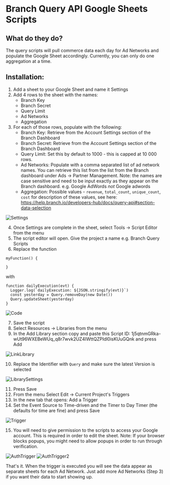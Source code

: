 # Branch Query API Google Sheets Scripts

## What do they do?

The query scripts will pull commerce data each day for Ad Networks and populate the Google Sheet accordingly. Currently, you can only do one aggregation at a time.

## Installation:

1. Add a sheet to your Google Sheet and name it Settings
2. Add 4 rows to the sheet with the names:
	- Branch Key
	- Branch Secret
	- Query Limit
	- Ad Networks
	- Aggregation
3. For each of those rows, populate with the following:
	- Branch Key: Retrieve from the Account Settings section of the Branch Dashboard
	- Branch Secret: Retrieve from the Account Settings section of the Branch Dashboard
	- Query Limit: Set this by default to 1000 - this is capped at 10 000 rows.
	- Ad Networks: Populate with a comma separated list of ad network names. You can retrieve this list from the list from the Branch dashboard under Ads -> Partner Management.
		Note: the names are case sensitive and need to be input exactly as they appear on the Branch dashboard. e.g. Google AdWords *not* Google adwords
	- Aggregation: Possible values - `revenue`, `total_count`, `unique_count`, `cost` for description of these values, see here: https://help.branch.io/developers-hub/docs/query-api#section-data-selection

![Settings](images/Settings.png)

4. Once Settings are complete in the sheet, select Tools -> Script Editor from the menu
5. The script editor will open. Give the project a name e.g. Branch Query Scripts
6. Replace the function 
```
myFunction() {
	
}
```

with

```
function dailyExecution(evt) {
  Logger.log(`dailyExecution: ${JSON.stringify(evt)}`)
  const yesterday = Query.removeDay(new Date())
  Query.updateSheet(yesterday)
}
```

![Code](images/Code.png)

7. Save the script
8. Select Resources -> Libraries from the menu
9. In the Add Library section copy and paste this Script ID: 1j5qtnmGRka-wUt96WXEBeWUq_q8r7wvk2UZ4IWttQZPIdl0isKUuGQnk and press Add

![LinkLibrary](images/LinkLibrary.png)

10. Replace the Identifier with `Query` and make sure the latest Version is selected

![LibrarySettings](images/LibrarySettings.png)

11. Press Save
12. From the menu Select Edit -> Current Project's Triggers
13. In the new tab that opens: Add a Trigger
14. Set the Event Source to Time-driven and the Timer to Day Timer (the defaults for time are fine) and press Save

![Trigger](images/Trigger.png)

15. You will need to give permission to the scripts to access your Google account. This is required in order to edit the sheet. Note: If your browser blocks popups, you might need to allow popups in order to run through verification.

![AuthTrigger](images/AuthTrigger.png)
![AuthTrigger2](images/AuthTrigger2.png)

That's it. When the trigger is executed you will see the data appear as separate sheets for each Ad Network. Just add more Ad Networks (Step 3) if you want their data to start showing up.


